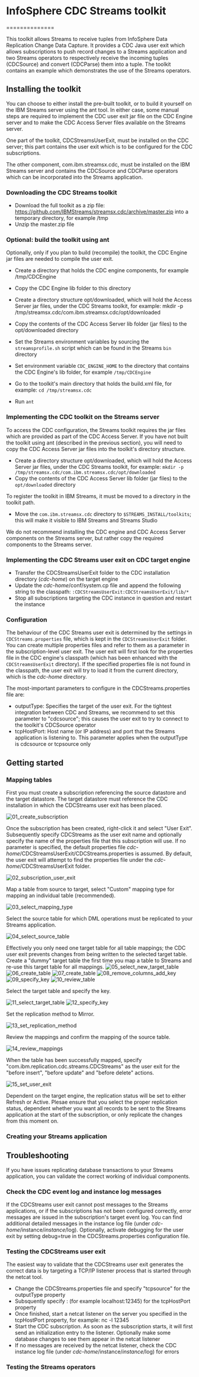 # InfoSphere CDC Streams toolkit
==============

This toolkit allows Streams to receive tuples from InfoSphere Data Replication Change Data Capture. It provides a CDC Java user exit which allows subscriptions to push record changes to a Streams application and two Streams operators to respectively receive the incoming tuples (CDCSource) and convert (CDCParse) them into a tuple. The toolkit contains an example which demonstrates the use of the Streams operators.

## Installing the toolkit
You can choose to either install the pre-built toolkit, or to build it yourself on the IBM Streams server using the ant tool. In either case, some manual steps are required to implement the CDC user exit jar file on the CDC Engine server and to make the CDC Access Server files available on the Streams server. 

One part of the toolkit, CDCStreamsUserExit, must be installed on the CDC server; this part contains the user exit which is to be configured for the CDC subscriptions. 

The other component, com.ibm.streamsx.cdc, must be installed on the IBM Streams server and contains the CDCSource and CDCParse operators which can be incorporated into the Streams application.

### Downloading the CDC Streams toolkit
* Download the full toolkit as a zip file: https://github.com/IBMStreams/streamsx.cdc/archive/master.zip into a temporary directory, for example /tmp
* Unzip the master.zip file

### Optional: build the toolkit using ant
Optionally, only if you plan to build (recompile) the toolkit, the CDC Engine jar files are needed to compile the user exit.
* Create a directory that holds the CDC engine components, for example /tmp/CDCEngine
* Copy the CDC Engine lib folder to this directory

* Create a directory structure opt/downloaded, which will hold the Access Server jar files, under the CDC Streams toolkit, for example: mkdir -p /tmp/streamsx.cdc/com.ibm.streamsx.cdc/opt/downloaded
* Copy the contents of the CDC Access Server lib folder (jar files) to the opt/downloaded directory
* Set the Streams environment variables by sourcing the `streamsprofile.sh` script which can be found in the Streams `bin` directory
* Set environment variable `CDC_ENGINE_HOME` to the directory that contains the CDC Engine's lib folder, for example `/tmp/CDCEngine`
* Go to the toolkit's main directory that holds the build.xml file, for example: `cd /tmp/streamsx.cdc`
* Run `ant`

### Implementing the CDC toolkit on the Streams server
To access the CDC configuration, the Streams toolkit requires the jar files which are provided as part of the CDC Access Server. If you have not built the toolkit using ant (described in the previous section), you will need to copy the CDC Access Server jar files into the toolkit's directory structure.
* Create a directory structure opt/downloaded, which will hold the Access Server jar files, under the CDC Streams toolkit, for example: `mkdir -p /tmp/streamsx.cdc/com.ibm.streamsx.cdc/opt/downloaded`
* Copy the contents of the CDC Access Server lib folder (jar files) to the `opt/downloaded` directory

To register the toolkit in IBM Streams, it must be moved to a directory in the toolkit path.
* Move the `com.ibm.streamsx.cdc` directory to `$STREAMS_INSTALL/toolkits`; this will make it visible to IBM Streams and Streams Studio

We do not recommend installing the CDC engine and CDC Access Server components on the Streams server, but rather copy the required components to the Streams server.

### Implementing the CDC Streams user exit on CDC target engine
* Transfer the CDCStreamsUserExit folder to the CDC installation directory (_cdc-home_) on the target engine
* Update the _cdc-home_/conf/system.cp file and append the following string to the classpath: `:CDCStreamsUserExit:CDCStreamsUserExit/lib/*`
* Stop all subscriptions targeting the CDC instance in question and restart the instance 

### Configuration
The behaviour of the CDC Streams user exit is determined by the settings in `CDCStreams.properties` file, which is kept in the `CDCStreamsUserExit` folder. You can create multiple properties files and refer to them as a parameter in the subscription-level user exit. The user exit will first look for the properties file in the CDC engine's classpath (which has been enhanced with the `CDCStreamsUserExit` directory). If the specified properties file is not found in the classpath, the user exit will try to load it from the current directory, which is the _cdc-home_ directory.

The most-important parameters to configure in the CDCStreams.properties file are:
* outputType: Specifies the target of the user exit. For the tightest integration between CDC and Streams, we recommend to set this parameter to "cdcsource"; this causes the user exit to try to connect to the toolkit's CDCSource operator
* tcpHostPort: Host name (or IP address) and port that the Streams application is listening to. This parameter applies when the outputType is cdcsource or tcpsource only

## Getting started

### Mapping tables
First you must create a subscription referencing the source datastore and the target datastore. The target datastore must reference the CDC installation in which the CDCStreams user exit has been placed.

![01_create_subscription](https://cloud.githubusercontent.com/assets/8166955/9888416/430e68b8-5bf5-11e5-80a5-8e1de4f6c24e.PNG)

Once the subscription has been created, right-click it and select "User Exit". Subsequently specify CDCStreams as the user exit name and optionally specify the name of the properties file that this subscription will use. If no parameter is specified, the default properties file _cdc-home_/CDCStreamsUserExit/CDCStreams.properties is assumed. By default, the user exit will attempt to find the properties file under the _cdc-home_/CDCStreamsUserExit folder.

![02_subscription_user_exit](https://cloud.githubusercontent.com/assets/8166955/9888417/43104868-5bf5-11e5-8489-71c6148242e5.PNG)

Map a table from source to target, select "Custom" mapping type for mapping an individual table (recommended).

![03_select_mapping_type](https://cloud.githubusercontent.com/assets/8166955/9888420/4312e000-5bf5-11e5-97d6-98f1298ef9de.PNG)

Select the source table for which DML operations must be replicated to your Streams application.

![04_select_source_table](https://cloud.githubusercontent.com/assets/8166955/9888418/4310950c-5bf5-11e5-94a0-48da07bd43a2.PNG)

Effectively you only need one target table for all table mappings; the CDC user exit prevents changes from being written to the selected target table. Create a "dummy" target table the first time you map a table to Streams and re-use this target table for all mappings.
![05_select_new_target_table](https://cloud.githubusercontent.com/assets/8166955/9888419/4311aa00-5bf5-11e5-9380-4379b4ed3745.PNG)
![06_create_table](https://cloud.githubusercontent.com/assets/8166955/9888421/4314befc-5bf5-11e5-9a18-16af7cc8ee85.PNG)
![07_create_table](https://cloud.githubusercontent.com/assets/8166955/9888422/4326b06c-5bf5-11e5-971b-e5b735b3b1f0.PNG)
![08_remove_columns_add_key](https://cloud.githubusercontent.com/assets/8166955/9888423/432839fa-5bf5-11e5-92a2-ecc6bca3a665.PNG)
![09_specify_key](https://cloud.githubusercontent.com/assets/8166955/9888425/432d901c-5bf5-11e5-9d33-7d577b54a484.PNG)
![10_review_table](https://cloud.githubusercontent.com/assets/8166955/9888424/432cfe54-5bf5-11e5-9ac7-dba5d9a8664d.PNG)

Select the target table and specify the key.

![11_select_target_table](https://cloud.githubusercontent.com/assets/8166955/9888427/4332a822-5bf5-11e5-95be-7f88d30c8b65.PNG)
![12_specify_key](https://cloud.githubusercontent.com/assets/8166955/9888426/432f236e-5bf5-11e5-89dd-f3247714c7da.PNG)

Set the replication method to Mirror.

![13_set_replication_method](https://cloud.githubusercontent.com/assets/8166955/9888429/4340b26e-5bf5-11e5-842d-f3d16be91030.PNG)

Review the mappings and confirm the mapping of the source table.

![14_review_mappings](https://cloud.githubusercontent.com/assets/8166955/9888428/433fbcec-5bf5-11e5-90b3-5c3a32ce9fcb.PNG)

When the table has been successfully mapped, specify "com.ibm.replication.cdc.streams.CDCStreams" as the user exit for the "before insert", "before update" and "before delete" actions.

![15_set_user_exit](https://cloud.githubusercontent.com/assets/8166955/9888430/43471884-5bf5-11e5-8328-2850c43dcfdf.PNG)

Dependent on the target engine, the replication status will be set to either Refresh or Active. Plesae ensure that you select the proper replication status, dependent whether you want all records to be sent to the Streams application at the start of the subscription, or only replicate the changes from this moment on.

### Creating your Streams application 

## Troubleshooting
If you have issues replicating database transactions to your Streams application, you can validate the correct working of individual components.

### Check the CDC event log and instance log messages
If the CDCStreams user exit cannot post messages to the Streams applications, or if the subscriptions has not been configured correctly, error messages are issued in the subscription's target event log. You can find additional detailed messages in the instance log file (under _cdc-home_/instance/_instance_/log). Optionally, activate debugging for the user exit by setting debug=true in the CDCStreams.properties configuration file.

### Testing the CDCStreams user exit
The easiest way to validate that the CDCStreams user exit generates the correct data is by targeting a TCP/IP listener process that is started through the netcat tool. 
* Change the CDCStreams.properties file and specify "tcpsource" for the outputType property 
* Subsquently specify <host>:<port> (for example localhost:12345) for the tcpHostPort property
* Once finished, start a netcat listener on the server you specified in the tcpHostPort property, for example: nc -l 12345
* Start the CDC subscription. As soon as the subscription starts, it will first send an initialization entry to the listener. Optionally make some database changes to see them appear in the netcat listener
* If no messages are received by the netcat listener, check the CDC instance log file (under _cdc-home_/instance/_instance_/log) for errors

### Testing the Streams operators



